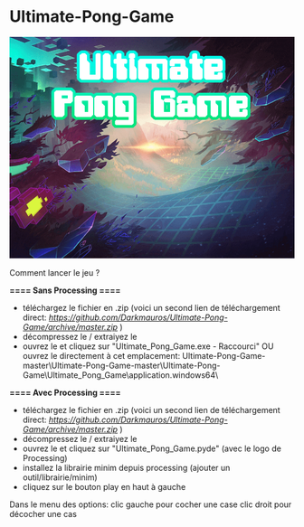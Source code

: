﻿# Ultimate-Pong-Game

![alt tag](/Ultimate-Pong-Game/Ultimate_Pong_Game/data/ArcadeBackground.png)

Comment lancer le jeu ?

**==== Sans Processing ====**
- téléchargez le fichier en .zip (voici un second lien de téléchargement direct:
*https://github.com/Darkmauros/Ultimate-Pong-Game/archive/master.zip* )
- décompressez le / extraiyez le
- ouvrez le et cliquez sur "Ultimate_Pong_Game.exe - Raccourci" OU ouvrez le directement à cet emplacement: Ultimate-Pong-Game-master\Ultimate-Pong-Game-master\Ultimate-Pong-Game\Ultimate_Pong_Game\application.windows64\

**==== Avec Processing ====**
- téléchargez le fichier en .zip (voici un second lien de téléchargement direct:
*https://github.com/Darkmauros/Ultimate-Pong-Game/archive/master.zip* )
- décompressez le / extraiyez le
- ouvrez le et cliquez sur "Ultimate_Pong_Game.pyde" (avec le logo de Processing)
- installez la librairie minim depuis processing (ajouter un outil/librairie/minim)
- cliquez sur le bouton play en haut à gauche 


Dans le menu des options:
clic gauche pour cocher une case
clic droit pour décocher une cas
